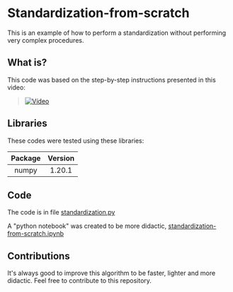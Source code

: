 # Standardization-from-scratch

This is an example of how to perform a standardization without performing very complex procedures.

## What is?

This code was based on the step-by-step instructions presented in this video:
> [![Vídeo](https://img.youtube.com/vi/FDCfw-YqWTE/0.jpg)](https://www.youtube.com/watch?v=FDCfw-YqWTE)

## Libraries

These codes were tested using these libraries: 

| Package | Version |
|:-------:|:-------:|
| numpy   | 1.20.1  |

## Code

The code is in file [standardization.py](standardization.py)

A "python notebook" was created to be more didactic, [standardization-from-scratch.ipynb](standardization-from-scratch.ipynb)

## Contributions

It's always good to improve this algorithm to be faster, lighter and more didactic. Feel free to contribute to this repository. 